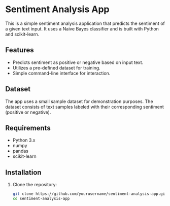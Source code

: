 # Sentiment Analysis App

This is a simple sentiment analysis application that predicts the sentiment of a given text input. It uses a Naive Bayes classifier and is built with Python and scikit-learn.

## Features

- Predicts sentiment as positive or negative based on input text.
- Utilizes a pre-defined dataset for training.
- Simple command-line interface for interaction.

## Dataset

The app uses a small sample dataset for demonstration purposes. The dataset consists of text samples labeled with their corresponding sentiment (positive or negative).

## Requirements

- Python 3.x
- numpy
- pandas
- scikit-learn

## Installation

1. Clone the repository:

   ```bash
   git clone https://github.com/yourusername/sentiment-analysis-app.git
   cd sentiment-analysis-app
